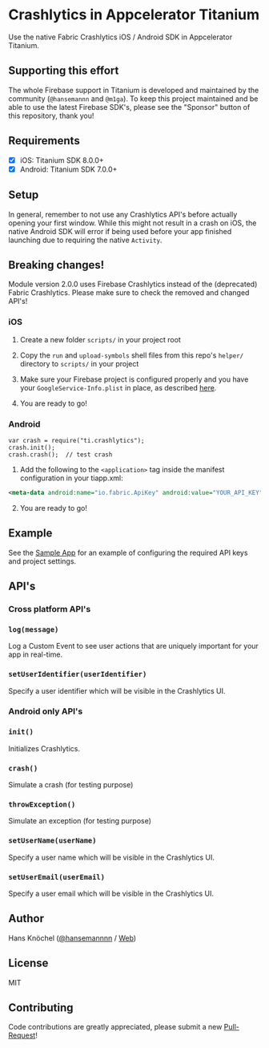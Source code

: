 # Crashlytics in Appcelerator Titanium

Use the native Fabric Crashlytics iOS / Android SDK in Appcelerator Titanium.

## Supporting this effort

The whole Firebase support in Titanium is developed and maintained by the community (`@hansemannn` and `@m1ga`). To keep
this project maintained and be able to use the latest Firebase SDK's, please see the "Sponsor" button of this repository,
thank you!

## Requirements

- [x] iOS: Titanium SDK 8.0.0+
- [x] Android: Titanium SDK 7.0.0+

## Setup

In general, remember to not use any Crashlytics API's before actually opening your first window. While this might not result
in a crash on iOS, the native Android SDK will error if being used before your app finished launching due to requiring the
native `Activity`.

## Breaking changes!

Module version 2.0.0 uses Firebase Crashlytics instead of the (deprecated) Fabric Crashlytics. Please make sure to check the
removed and changed API's!

### iOS

1. Create a new folder `scripts/` in your project root
2. Copy the `run` and `upload-symbols` shell files from this repo's `helper/` directory to `scripts/` in your project
3. Make sure your Firebase project is configured properly and you have your `GoogleService-Info.plist` in place,
as described [here](https://github.com/hansemannn/titanium-firebase).

4. You are ready to go!

### Android

```
var crash = require("ti.crashlytics");
crash.init();
crash.crash();  // test crash
```

1. Add the following to the `<application>` tag inside the manifest configuration in your tiapp.xml:
```xml
<meta-data android:name="io.fabric.ApiKey" android:value="YOUR_API_KEY" />
```
2. You are ready to go!

## Example

See the [Sample App](https://github.com/hansemannn/titanium-crashlytics-demo/blob/master/README.md) for an example of configuring
the required API keys and project settings.

## API's

### Cross platform API's

### `log(message)`

Log a Custom Event to see user actions that are uniquely important for your app in real-time.

### `setUserIdentifier(userIdentifier)`

Specify a user identifier which will be visible in the Crashlytics UI.

### Android only API's

### `init()`

Initializes Crashlytics.

### `crash()`

Simulate a crash (for testing purpose)

### `throwException()`

Simulate an exception (for testing purpose)

### `setUserName(userName)`

Specify a user name which will be visible in the Crashlytics UI.

### `setUserEmail(userEmail)`

Specify a user email which will be visible in the Crashlytics UI.


## Author

Hans Knöchel ([@hansemannnn](https://twitter.com/hansemannnn) / [Web](https://hans-knoechel.de))

## License

MIT

## Contributing

Code contributions are greatly appreciated, please submit a new [Pull-Request](https://github.com/hansemannn/titanium-crashlytics/pull/new/master)!
